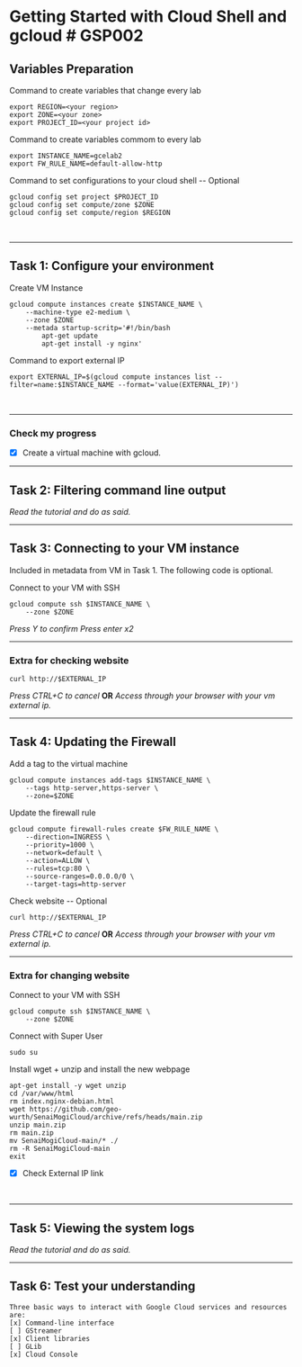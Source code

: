 # **Getting Started with Cloud Shell and gcloud # GSP002**

## **Variables Preparation**

Command to create variables that change every lab

    export REGION=<your region>
    export ZONE=<your zone>
    export PROJECT_ID=<your project id>

Command to create variables commom to every lab

    export INSTANCE_NAME=gcelab2
    export FW_RULE_NAME=default-allow-http

Command to set configurations to your cloud shell -- Optional

    gcloud config set project $PROJECT_ID
    gcloud config set compute/zone $ZONE
    gcloud config set compute/region $REGION

<br>

---

## **Task 1: Configure your environment**

Create VM Instance

    gcloud compute instances create $INSTANCE_NAME \
        --machine-type e2-medium \
        --zone $ZONE
        --metada startup-scritp='#!/bin/bash
            apt-get update
            apt-get install -y nginx'

Command to export external IP

    export EXTERNAL_IP=$(gcloud compute instances list --filter=name:$INSTANCE_NAME --format='value(EXTERNAL_IP)')

<br>

---

### **Check my progress**

- [x] Create a virtual machine with gcloud.

---

## **Task 2: Filtering command line output**

_Read the tutorial and do as said._
<br>

---

## **Task 3: Connecting to your VM instance**

Included in metadata from VM in Task 1. The following code is optional.

Connect to your VM with SSH

    gcloud compute ssh $INSTANCE_NAME \
        --zone $ZONE

_Press Y to confirm_
_Press enter x2_

---

### **Extra for checking website**

    curl http://$EXTERNAL_IP

_Press CTRL+C to cancel_ **OR** _Access through your browser with your vm external ip._
<br>

---

## **Task 4: Updating the Firewall**

Add a tag to the virtual machine

    gcloud compute instances add-tags $INSTANCE_NAME \
        --tags http-server,https-server \
        --zone=$ZONE

Update the firewall rule

    gcloud compute firewall-rules create $FW_RULE_NAME \
        --direction=INGRESS \
        --priority=1000 \
        --network=default \
        --action=ALLOW \
        --rules=tcp:80 \
        --source-ranges=0.0.0.0/0 \
        --target-tags=http-server

Check website -- Optional

    curl http://$EXTERNAL_IP

_Press CTRL+C to cancel_ **OR** _Access through your browser with your vm external ip._

---

### **Extra for changing website**

Connect to your VM with SSH

    gcloud compute ssh $INSTANCE_NAME \
        --zone $ZONE

Connect with Super User

    sudo su

Install wget + unzip and install the new webpage

    apt-get install -y wget unzip
    cd /var/www/html
    rm index.nginx-debian.html
    wget https://github.com/geo-wurth/SenaiMogiCloud/archive/refs/heads/main.zip
    unzip main.zip
    rm main.zip
    mv SenaiMogiCloud-main/* ./
    rm -R SenaiMogiCloud-main
    exit

- [x] Check External IP link

<br>

---

## **Task 5: Viewing the system logs**

_Read the tutorial and do as said._
<br>

---

## **Task 6: Test your understanding**

    Three basic ways to interact with Google Cloud services and resources are:
    [x] Command-line interface
    [ ] GStreamer
    [x] Client libraries
    [ ] GLib
    [x] Cloud Console
